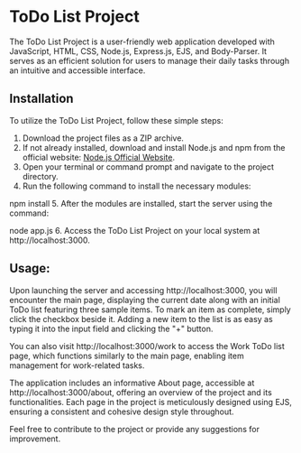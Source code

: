 # ToDo List Project

The ToDo List Project is a user-friendly web application developed with JavaScript, HTML, CSS, Node.js, Express.js, EJS, and Body-Parser. It serves as an efficient solution for users to manage their daily tasks through an intuitive and accessible interface.

## Installation

To utilize the ToDo List Project, follow these simple steps:

1. Download the project files as a ZIP archive.
2. If not already installed, download and install Node.js and npm from the official website: [Node.js Official Website](https://nodejs.org/en/download/).
3. Open your terminal or command prompt and navigate to the project directory.
4. Run the following command to install the necessary modules:

npm install 5. After the modules are installed, start the server using the command:

node app.js 6. Access the ToDo List Project on your local system at http://localhost:3000.

## Usage:

Upon launching the server and accessing http://localhost:3000, you will encounter the main page, displaying the current date along with an initial ToDo list featuring three sample items. To mark an item as complete, simply click the checkbox beside it. Adding a new item to the list is as easy as typing it into the input field and clicking the "+" button.

You can also visit http://localhost:3000/work to access the Work ToDo list page, which functions similarly to the main page, enabling item management for work-related tasks.

The application includes an informative About page, accessible at http://localhost:3000/about, offering an overview of the project and its functionalities. Each page in the project is meticulously designed using EJS, ensuring a consistent and cohesive design style throughout.

Feel free to contribute to the project or provide any suggestions for improvement.
